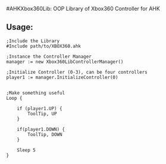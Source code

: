 #AHKXbox360Lib: OOP Library of Xbox360 Controller for AHK

## Usage:

```ahk
;Include the Library
#Include path/to/XBOX360.ahk

;Instance the Controller Manager
manager := new Xbox360LibControllerManager()

;Initialize Controller (0-3), can be four controllers
player1 := manager.InitializeController(0)


;Make something useful
Loop {

    if (player1.UP) {
        ToolTip, UP
    }

    if(player1.DOWN) {
        ToolTip, DOWN
    }

    Sleep 5
}
```


